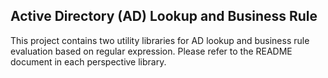 ## Active Directory (AD) Lookup and Business Rule

This project contains two utility libraries for AD lookup and business rule evaluation based on regular expression. Please refer to the README document in each perspective library.